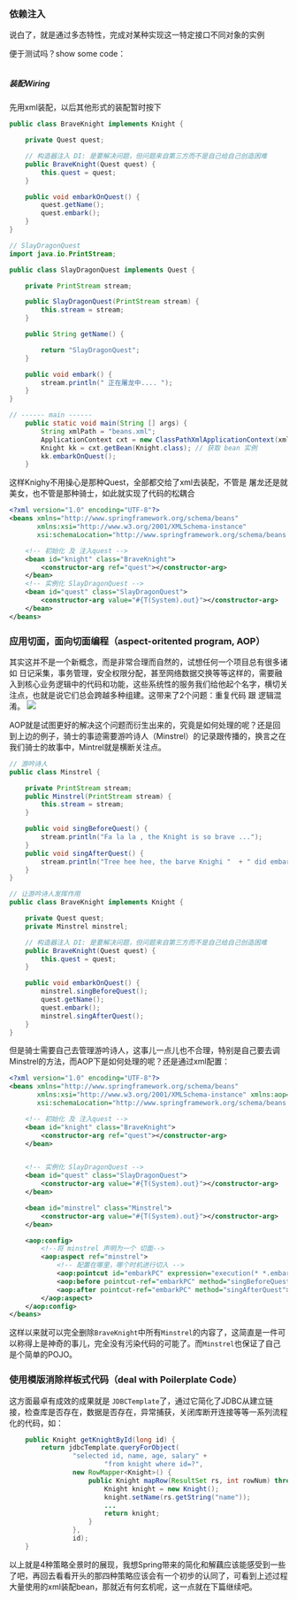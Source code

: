 ### 依赖注入
说白了，就是通过多态特性，完成对某种实现这一特定接口不同对象的实例

便于测试吗？show some code：
```java

```

##### 装配Wiring
先用xml装配，以后其他形式的装配暂时按下
```java
public class BraveKnight implements Knight {

    private Quest quest;

    // 构造器注入 DI: 是要解决问题，但问题来自第三方而不是自己给自己创造困难
    public BraveKnight(Quest quest) {
        this.quest = quest;
    }

    public void embarkOnQuest() {
        quest.getName();
        quest.embark();
    }
}

// SlayDragonQuest
import java.io.PrintStream;

public class SlayDragonQuest implements Quest {

    private PrintStream stream;

    public SlayDragonQuest(PrintStream stream) {
        this.stream = stream;
    }

    public String getName() {

        return "SlayDragonQuest";
    }

    public void embark() {
        stream.println(" 正在屠龙中.... ");
    }
}

// ------ main ------
    public static void main(String [] args) {
        String xmlPath = "beans.xml";
        ApplicationContext cxt = new ClassPathXmlApplicationContext(xmlPath);
        Knight kk = cxt.getBean(Knight.class); // 获取 bean 实例
        kk.embarkOnQuest();
    }

```
这样Knighy不用操心是那种Quest，全部都交给了xml去装配，不管是 屠龙还是就美女，也不管是那种骑士，如此就实现了代码的松耦合
```xml
<?xml version="1.0" encoding="UTF-8"?>
<beans xmlns="http://www.springframework.org/schema/beans"
       xmlns:xsi="http://www.w3.org/2001/XMLSchema-instance"
       xsi:schemaLocation="http://www.springframework.org/schema/beans http://www.springframework.org/schema/beans/spring-beans.xsd">

    <!-- 初始化 及 注入quest -->
    <bean id="knight" class="BraveKnight">
        <constructor-arg ref="quest"></constructor-arg>
    </bean>
    <!-- 实例化 SlayDragonQuest -->
    <bean id="quest" class="SlayDragonQuest">
        <constructor-arg value="#{T(System).out}"></constructor-arg>
    </bean>
</beans>
```

### 应用切面，面向切面编程（aspect-oritented program, AOP）
其实这并不是一个新概念，而是非常合理而自然的，试想任何一个项目总有很多诸如 日记采集，事务管理，安全权限分配，甚至网络数据交换等等这样的，需要融入到核心业务逻辑中的代码和功能，这些系统性的服务我们给他起个名字，横切关注点，也就是说它们总会跨越多种组建。这带来了2个问题：重复代码 跟 逻辑混淆。
![](https://wx3.sinaimg.cn/mw1024/006mou3Bly1g0qsg82dkcj319i0u0h50.jpg)

AOP就是试图更好的解决这个问题而衍生出来的，究竟是如何处理的呢？还是回到上边的例子，骑士的事迹需要游吟诗人（Minstrel）的记录跟传播的，换言之在我们骑士的故事中，Mintrel就是横断关注点。
```java
// 游吟诗人
public class Minstrel {

    private PrintStream stream;
    public Minstrel(PrintStream stream) {
        this.stream = stream;
    }

    public void singBeforeQuest() {
        stream.println("Fa la la , the Knight is so brave ...");
    }
    public void singAfterQuest() {
        stream.println("Tree hee hee, the barve Knighi "  + " did embark on a quest");
    }
}

// 让游吟诗人发挥作用
public class BraveKnight implements Knight {

    private Quest quest;
    private Minstrel minstrel;

    // 构造器注入 DI: 是要解决问题，但问题来自第三方而不是自己给自己创造困难
    public BraveKnight(Quest quest) {
        this.quest = quest;
    }

    public void embarkOnQuest() {
        minstrel.singBeforeQuest();
        quest.getName();
        quest.embark();
        minstrel.singAfterQuest();
    }
}
```
但是骑士需要自己去管理游吟诗人，这事儿一点儿也不合理，特别是自己要去调Minstrel的方法，而AOP下是如何处理的呢？还是通过xml配置：
```xml
<?xml version="1.0" encoding="UTF-8"?>
<beans xmlns="http://www.springframework.org/schema/beans"
       xmlns:xsi="http://www.w3.org/2001/XMLSchema-instance" xmlns:aop="http://www.springframework.org/schema/aop"
       xsi:schemaLocation="http://www.springframework.org/schema/beans http://www.springframework.org/schema/beans/spring-beans.xsd http://www.springframework.org/schema/aop http://www.springframework.org/schema/aop/spring-aop.xsd">

    <!-- 初始化 及 注入quest -->
    <bean id="knight" class="BraveKnight">
        <constructor-arg ref="quest"></constructor-arg>
    </bean>


    <!-- 实例化 SlayDragonQuest -->
    <bean id="quest" class="SlayDragonQuest">
        <constructor-arg value="#{T(System).out}"></constructor-arg>
    </bean>

    <bean id="minstrel" class="Minstrel">
        <constructor-arg value="#{T(System).out}"></constructor-arg>
    </bean>

    <aop:config>
        <!--将 minstrel 声明为一个 切面-->
        <aop:aspect ref="minstrel">
            <!-- 配置在哪里，哪个时机进行切入 -->
            <aop:pointcut id="embarkPC" expression="execution(* *.embarkOnQuest(..))"/>
            <aop:before pointcut-ref="embarkPC" method="singBeforeQuest"></aop:before>
            <aop:after pointcut-ref="embarkPC" method="singAfterQuest"></aop:after>
        </aop:aspect>
    </aop:config>
</beans>
```
这样以来就可以完全删除`BraveKnight`中所有`Minstrel`的内容了，这简直是一件可以称得上是神奇的事儿，完全没有污染代码的可能了。而`Minstrel`也保证了自己是个简单的POJO。

### 使用模版消除样板式代码（deal with Poilerplate Code）
这方面最卓有成效的成果就是 `JDBCTemplate`了，通过它简化了JDBC从建立链接，检查库是否存在，数据是否存在，异常捕获，关闭库断开连接等等一系列流程化的代码，如：
```java
    public Knight getKnightById(long id) {
        return jdbcTemplate.queryForObject(
                "selected id, name, age, salary" +
                        "from knight where id=?",
                new RowMapper<Knight>() {
                    public Knight mapRow(ResultSet rs, int rowNum) throws SQLException {
                        Knight knight = new Knight();
                        knight.setName(rs.getString("name"));
                        ...
                        return knight;
                    }
                },
                id);
    }
```

以上就是4种策略全景时的展现，我想Spring带来的简化和解藕应该能感受到一些了吧，再回去看看开头的那四种策略应该会有一个初步的认同了，可看到上述过程大量使用的xml装配bean，那就近有何玄机呢，这一点就在下篇继续吧。




